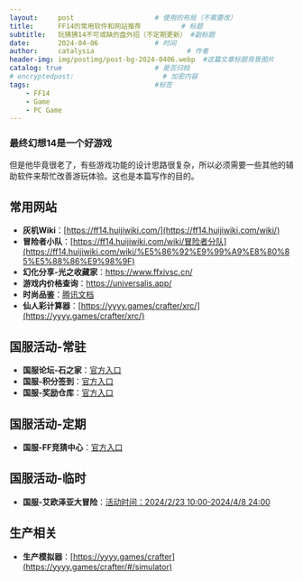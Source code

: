 ```yaml
---
layout:     post   				    # 使用的布局（不需要改）
title:      FF14的常用软件和网站推荐			# 标题 
subtitle:   玩狒狒14不可或缺的盘外招（不定期更新） #副标题
date:       2024-04-06 				# 时间
author:     catalysia 						# 作者
header-img: img/postimg/post-bg-2024-0406.webp 	#这篇文章标题背景图片
catalog: true 						# 是否归档
# encryptedpost:                      # 加密内容
tags:								#标签
    - FF14
    - Game
    - PC Game
---
```


### 最终幻想14是一个好游戏
但是他毕竟很老了，有些游戏功能的设计思路很复杂，所以必须需要一些其他的辅助软件来帮忙改善游玩体验。这也是本篇写作的目的。
## 常用网站
* **灰机Wiki**：[https://ff14.huijiwiki.com/](https://ff14.huijiwiki.com/wiki/)
* **冒险者小队**：[https://ff14.huijiwiki.com/wiki/冒险者分队](https://ff14.huijiwiki.com/wiki/%E5%86%92%E9%99%A9%E8%80%85%E5%88%86%E9%98%9F)
* **幻化分享-光之收藏家**：<https://www.ffxivsc.cn/>
* **游戏内价格查询**：<https://universalis.app/>
* **时尚品鉴**：[腾讯文档](https://docs.qq.com/sheet/DY2lCeEpwemZESm5q?tab=dewveu&c=A1A0A0)
* **仙人彩计算器**：[https://yyyy.games/crafter/xrc/](https://yyyy.games/crafter/xrc/)

## 国服活动-常驻

* **国服论坛-石之家**：[官方入口](https://ff14risingstones.web.sdo.com/pc/index.html)
* **国服-积分签到**：[官方入口](https://qu.sdo.com/personal-center#pointsindex-1)
* **国服-奖励仓库**：[官方入口](https://qu.sdo.com/personal-center#itemindex-100001900-1)

## 国服活动-定期
* **国服-FF竞猜中心**：[官方入口](https://actff1.web.sdo.com/20200908JingCai/index.html)

## 国服活动-临时
* **国服-艾欧泽亚大冒险**：[活动时间：2024/2/23 10:00-2024/4/8 24:00](https://eorzea2024adt.web.sdo.com/index.html)

## 生产相关
* **生产模拟器**：[https://yyyy.games/crafter](https://yyyy.games/crafter/#/simulator)

<!--加密用代码
<div id="pwinput">{{ page.tips | default: "请输入密码:" }}<br />
    <input id="inputkey" type="password" /> <button onclick="onbtnDecrypto()">解密</button>
 </div>
 <div id="output"></div>
-->

